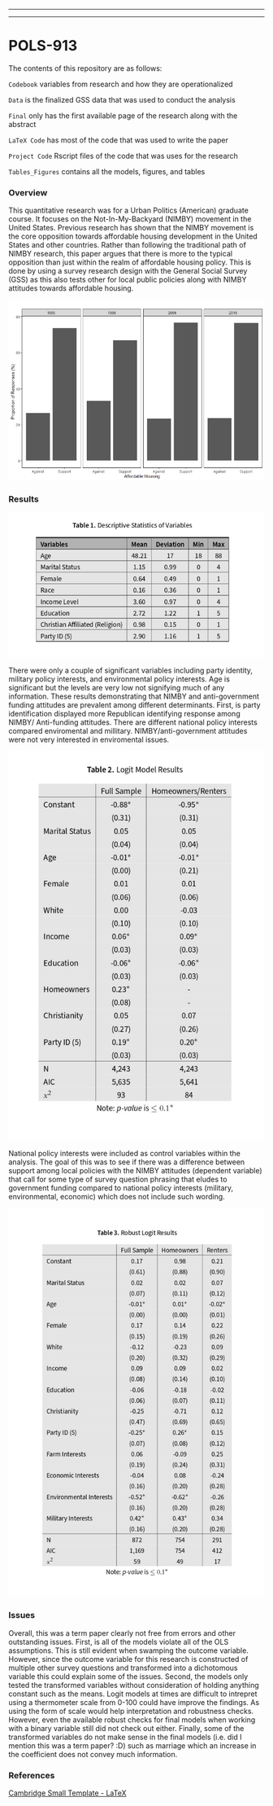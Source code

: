 ------------------------------------------------------------------------

------------------------------------------------------------------------

# POLS-913

The contents of this repository are as follows:

`Codebook` variables from research and how they are operationalized

`Data` is the finalized GSS data that was used to conduct the analysis

`Final` only has the first available page of the research along with the abstract

`LaTeX Code` has most of the code that was used to write the paper

`Project Code` Rscript files of the code that was uses for the research

`Tables_Figures` contains all the models, figures, and tables

### Overview

This quantitative research was for a Urban Politics (American) graduate course. It focuses on the Not-In-My-Backyard (NIMBY) movement in the United States. Previous research has shown that the NIMBY movement is the core opposition towards affordable housing development in the United States and other countries. Rather than following the traditional path of NIMBY research, this paper argues that there is more to the typical opposition than just within the realm of affordable housing policy. This is done by using a survey research design with the General Social Survey (GSS) as this also tests other for local public policies along with NIMBY attitudes towards affordable housing.

![Figure 1: Support for Affordable Housing](Tables_Figures/plot1.jpeg)

### Results

![Table 1: Descriptive Statistics](Tables_Figures/descrip_1.jpg)

There were only a couple of significant variables including party identity, military policy interests, and environmental policy interests. Age is significant but the levels are very low not signifying much of any information. These results demonstrating that NIMBY and anti-government funding attitudes are prevalent among different determinants. First, is party identification displayed more Republican identifying response among NIMBY/ Anti-funding attitudes. There are different national policy interests compared enviromental and millitary. NIMBY/anti-government attitudes were not very interested in enviromental issues. 

![Table 2: Full Sample Results](Tables_Figures/plot1_gh_main.jpg)

National policy interests were included as control variables within the analysis. The goal of this was to see if there was a difference between support among local policies with the NIMBY attitudes (dependent variable) that call for some type of survey question phrasing that eludes to government funding compared to national policy interests (military, environmental, economic) which does not include such wording.

![Table 3: Robust Logit Results](Tables_Figures/plot2_gh_main.jpg)

### Issues

Overall, this was a term paper clearly not free from errors and other outstanding issues. First, is all of the models violate all of the OLS assumptions. This is still evident when swamping the outcome variable. However, since the outcome variable for this research is constructed of multiple other survey questions and transformed into a dichotomous variable this could explain some of the issues. Second, the models only tested the transformed variables without consideration of holding anything constant such as the means. Logit models at times are difficult to intrepret using a thermometer scale from 0-100 could have improve the findings. As using the form of scale would help interpretation and robustness checks. However, even the available robust checks for final models when working with a binary variable still did not check out either. Finally, some of the transformed variables do not make sense in the final models (i.e. did I mention this was a term paper? :D) such as marriage which an increase in the coefficient does not convey much information.

### References

[Cambridge Small Template - LaTeX](https://www.overleaf.com/latex/templates/cambridge-small-template-class-file/tcfpmdpjdybn)
